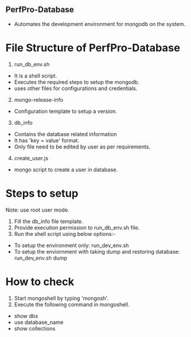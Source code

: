 ## PerfPro-Database

-   Automates the development environment for mongodb on the system.

# File Structure of PerfPro-Database

1.  run_db_env.sh
-   It is a shell script.
-   Executes the required steps to setup the mongodb.
-   uses other files for configurations and credentials.

2.  mongo-release-info
-   Configuration template to setup a version.

3.  db_info
-   Contains the database related information
-   It has 'key = value' format.
-   Only file need to be edited by user as per requirements.

4.  create_user.js
-   mongo script to create a user in database.


# Steps to setup

Note: use root user mode.

1.  Fill the db_info file template.
2.  Provide execution permission to run_db_env.sh file.
3.  Run the shell script using below options:-
-   To setup the environment only: run_dev_env.sh
-   To setup the enviornment with taking dump and restoring database: run_dev_env.sh dump


# How to check
1.  Start mongoshell by typing 'mongosh'.
2.  Execute the following command in mongoshell.
-   show dbs
-   use database_name
-   show collections
